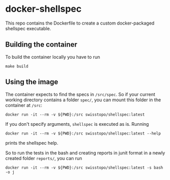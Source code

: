 # docker-shellspec

This repo contains the Dockerfile to create a custom docker-packaged shellspec executable.

## Building the container
To build the container locally you have to run
```
make build
```


## Using the image
The container expects to find the specs in `/src/spec`. So if your current working directory contains a folder `spec/`, you can mount this folder in the container at `/src`:
```
docker run -it --rm -v ${PWD}:/src swisstopo/shellspec:latest
```

If you don't specify arguments, `shellspec` is executed as is. Running 
```
docker run -it --rm -v ${PWD}:/src swisstopo/shellspec:latest --help
```
prints the shellspec help.

So to run the tests in the bash and creating reports in junit format in a newly created folder `reports/`, you can run
```
docker run -it --rm -v ${PWD}:/src swisstopo/shellspec:latest -s bash -o j
```
